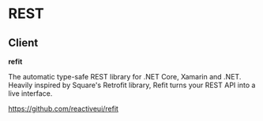 # REST


## Client

 
 **refit**
 
 
 The automatic type-safe REST library for .NET Core, Xamarin and .NET. Heavily inspired by Square's Retrofit library, Refit turns your REST API into a live interface. 


https://github.com/reactiveui/refit 